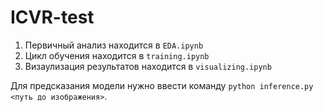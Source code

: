 # ICVR-test
1. Первичный анализ находится в `EDA.ipynb`
2. Цикл обучения находится в `training.ipynb`
3. Визаулизация результатов находится в `visualizing.ipynb`

Для предсказания модели нужно ввести команду `python inference.py <путь до изображения>`.
